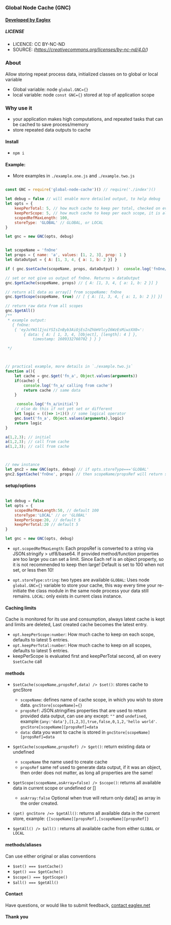 ### Global Node Cache (GNC)
####  [ Developed by Eaglex ](http://eaglex.net)

##### LICENSE
* LICENCE: CC BY-NC-ND
* SOURCE: _(https://creativecommons.org/licenses/by-nc-nd/4.0/)_

### About
Allow storing repeat process data, initialized classes on to global or local variable

- Global variable: node `global.GNC={}`
- local variable: node `const GNC={}` stored at top of application scope


### Why use it

- your application makes high computations, and repeated tasks that can be cached to save process/memory
- store repeated data outputs to cache


#### Install
- `npm i` 


#### Example:

- More examples in `./example.one.js` and `./example.two.js`

```js

const GNC = require('global-node-cache')() // require('./index')()

let debug = false // will enable more detailed output, to help debug
let opts = {
    keepPerTotal: 5, // how much cache to keep per total, checked on every $setCache call
    keepPerScope: 5, // how much cache to keep per each scope, it is also evaluate first and before keepPerTotal
    scopedRefMaxLength: 100,
    storeType: 'GLOBAL' // GLOBAL, or LOCAL
}

let gnc = new GNC(opts, debug)


let scopeName = 'fnOne'
let props = { name: 'a', values: [1, 2, 3], prop: 1 }
let dataOutput = { A: [1, 3, 4, { a: 1, b: 2 }] }

if ( gnc.$setCache(scopeName, props, dataOutput) )  console.log('fnOne/setCache set')

// set or not give us output of fnOne. Returns > dataOutput
gnc.$getCache(scopeName, props) // { A: [1, 3, 4, { a: 1, b: 2 }] }

// return all data as array[] from scopeName: fnOne
gnc.$getScope(scopeName, true) // [ { A: [1, 3, 4, { a: 1, b: 2 }] }]

// return raw data from all scopes
gnc.$getAll()
/**
 * example output:
   { fnOne:
    { 'eyJuYW1lIjoiYSIsInByb3AiOjEsInZhbHVlcyI6WzEsMiwzXX0=':
        { data: { A: [ 1, 3, 4, [Object], [length]: 4 ] },
            timestamp: 1609332760702 } } } 

 */



// practical example, more details in `./example.two.js`
function a(){
    let cache = gnc.$get('fn_a', Object.values(arguments)) 
    if(cache) {
        console.log('fn_a/ calling from cache')       
        return cache // same data
    }

     console.log('fn_a/initial')
    // else do this if not yet set or different
    let logic = (()=> 1+1)() // some logical operator
    gnc.$set('fn_a', Object.values(arguments),logic)
    return logic 
}

a(1,2,3); // initial
a(1,2,3); // call from cache
a(1,2,3); // call from cache



// new instance 
let gnc2 = new GNC(opts, debug) // if opts.storeType==='GLOBAL'
gnc2.$getCache('fnOne', props) // then scopeName/propsRef will return same cache


```



#### setup/options

```js

let debug = false
let opts = {
    scopedRefMaxLength:50, // default 100
    storeType:'LOCAL' // or 'GLOBAL'
    keepPerScope:20, // default 5
    keepPerTotal:20 // default 5
}

let gnc = new GNC(opts, debug)

```

- `opt.scopedRefMaxLength`: Each propsRef is converted to a string via JSON.stringify > utf8/base64. If provided method/function properties are too large you can set a limit. Since Each ref is an object property, so it is not recommended to keep then large! Default is set to 100 when not set, or less then 10!

- `opt.storeType:string`: two types are available `GLOBAL`: Uses node `global.GNC={}` variable to store your cache, this way every time your re-initiate the class module in the same node process your data still remains. `LOCAL`: only exists in current class instance.


#### Caching limits
Cache is monitored for its use and consumption, always latest cache is kept and limits are deleted, Last created cache becomes the latest entry.

- `opt.keepPerScope:number`: How much cache to keep on each scope, defaults to latest 5 entries.
- `opt.keepPerTotal:number`: How much cache to keep on all scopes, defaults to latest 5 entries.
- keepPerScope is evaluated first and keepPerTotal second, all on every `$setCache` call


#### methods

- `$setCache(scopeName,propsRef,data) /> $set()`: stores cache to gncStore
    * `scopeName`: defines name of cache scope, in which you wish to store data. `gncStore[scopeName]={}`
    * `propsRef`:  JSON.stringifies properties that are used to return provided data output, can use any except: `""` and `undefined`, example:`{any:'data'},[1,2,3],true,false,0,1,2,'hello world'`.  `gncStore[scopeName][propsRef]=data`
    * `data`: data you want to cache is stored in `gncStore[scopeName][propsRef]=data`

- `$getCache(scopeName,propsRef) /> $get()`: return existing data or undefined
    * `scopeName` the name used to create cache
    * `propsRef` same ref used to generate data output, if it was an object, then order does not matter, as long all properties are the same!

- `$getScope(scopeName,asArray=false) /> $scope()`: returns all available data in current scope or undefined or []
    * `asArray:false` Optional when true will return only data[] as array in the order created.

- `(get) gncStore /=> $getAll()`: returns all available data in the current store, example: `{[scopeName][propsRef],[scopeName][propsRef]}`

- `$getAll() /> $all()` : returns all available cache   from either `GLOBAL` or `LOCAL`


#### methods/aliases
Can use either original or alias conventions 

-  `$set() === $setCache()`
-  `$get() === $getCache()`
-  `$scope() === $getScope()`
-  `$all() === $getAll()`



#### Contact
Have questions, or would like to submit feedback, [contact eaglex.net](https://eaglex.net/app/contact?product=gnc)


#### Thank you